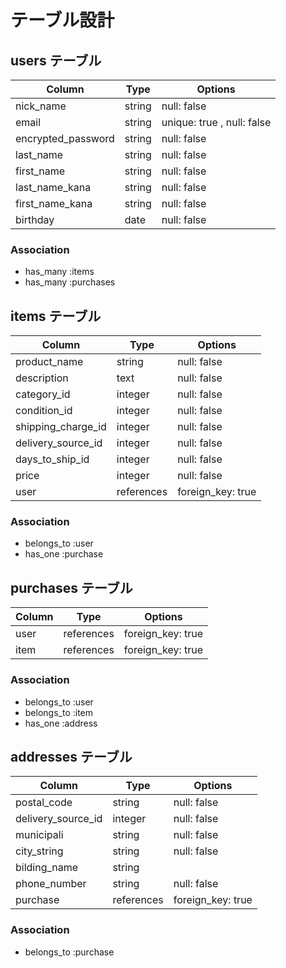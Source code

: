 # テーブル設計

## users テーブル

| Column             | Type       | Options                    |
| ------------------ | ---------- | -------------------------- |
| nick_name          | string     | null: false                |
| email              | string     | unique: true , null: false |
| encrypted_password | string     | null: false                |
| last_name          | string     | null: false                |
| first_name         | string     | null: false                |
| last_name_kana     | string     | null: false                |
| first_name_kana    | string     | null: false                |
| birthday           | date       | null: false                |

### Association

- has_many :items
- has_many :purchases



## items テーブル

| Column              | Type       | Options           |
| ------------------- | ---------- | ----------------- |
| product_name        | string     | null: false       |
| description         | text       | null: false       |
| category_id         | integer    | null: false       |
| condition_id        | integer    | null: false       |
| shipping_charge_id  | integer    | null: false       |
| delivery_source_id  | integer    | null: false       |
| days_to_ship_id     | integer    | null: false       |
| price               | integer    | null: false       |
| user                | references | foreign_key: true |

### Association

- belongs_to :user
- has_one :purchase




## purchases テーブル

| Column       | Type       | Options           |
| ------------ | ---------  | ----------------- |
| user         | references | foreign_key: true |
| item         | references | foreign_key: true |

### Association

- belongs_to :user
- belongs_to :item
- has_one :address



## addresses テーブル

| Column             | Type       | Options           |
| ------------------ | ---------- | ----------------- |
| postal_code        | string     | null: false       |
| delivery_source_id | integer    | null: false       |
| municipali         | string     | null: false       |
| city_string        | string     | null: false       |
| bilding_name       | string     |                   |
| phone_number       | string     | null: false       |
| purchase           | references | foreign_key: true |

### Association

- belongs_to :purchase